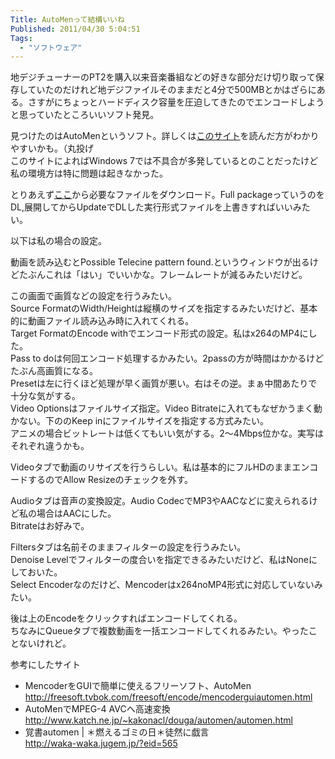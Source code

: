 ```yaml
---
Title: AutoMenって結構いいね
Published: 2011/04/30 5:04:51
Tags:
  - "ソフトウェア"
---
```

地デジチューナーのPT2を購入以来音楽番組などの好きな部分だけ切り取って保存していたのだけれど地デジファイルそのままだと4分で500MBとかはざらにある。さすがにちょっとハードディスク容量を圧迫してきたのでエンコードしようと思っていたところいいソフト発見。

見つけたのはAutoMenというソフト。詳しくは[このサイト](http://freesoft.tvbok.com/freesoft/encode/mencoderguiautomen.html "MencoderをGUIで簡単に使えるフリーソフト、AutoMen ぼくんちのTV 別館")を読んだ方がわかりやすいかも。（丸投げ   
このサイトによればWindows 7では不具合が多発しているとのことだったけど私の環境方は特に問題は起きなかった。

とりあえず[ここ](http://forum.doom9.org/showthread.php?p=1018336)から必要なファイルをダウンロード。Full packageっていうのをDL,展開してからUpdateでDLした実行形式ファイルを上書きすればいいみたい。

<!-- more -->

以下は私の場合の設定。

動画を読み込むとPossible Telecine pattern found.というウィンドウが出るけどたぶんこれは「はい」でいいかな。フレームレートが減るみたいだけど。

[](20140120004624.jpg)

この画面で画質などの設定を行うみたい。   
Source FormatのWidth/Heightは縦横のサイズを指定するみたいだけど、基本的に動画ファイル読み込み時に入れてくれる。   
Target FormatのEncode withでエンコード形式の設定。私はx264のMP4にした。   
Pass to doは何回エンコード処理するかみたい。2passの方が時間はかかるけどたぶん高画質になる。   
Presetは左に行くほど処理が早く画質が悪い。右はその逆。まぁ中間あたりで十分な気がする。   
Video Optionsはファイルサイズ指定。Video Bitrateに入れてもなぜかうまく動かない。下ののKeep inにファイルサイズを指定する方式みたい。   
アニメの場合ビットレートは低くてもいい気がする。2～4Mbps位かな。実写はそれぞれ違うかも。

[](20140120004724.jpg)

Videoタブで動画のリサイズを行うらしい。私は基本的にフルHDのままエンコードするのでAllow Resizeのチェックを外す。

[](20140120004736.jpg)

Audioタブは音声の変換設定。Audio CodecでMP3やAACなどに変えられるけど私の場合はAACにした。   
Bitrateはお好みで。

Filtersタブは名前そのままフィルターの設定を行うみたい。   
Denoise Levelでフィルターの度合いを指定できるみたいだけど、私はNoneにしておいた。   
Select Encoderなのだけど、Mencoderはx264noMP4形式に対応していないみたい。

後は上のEncodeをクリックすればエンコードしてくれる。   
ちなみにQueueタブで複数動画を一括エンコードしてくれるみたい。やったことないけれど。

参考にしたサイト   
- MencoderをGUIで簡単に使えるフリーソフト、AutoMen   
http://freesoft.tvbok.com/freesoft/encode/mencoderguiautomen.html   
- AutoMenでMPEG-4 AVCへ高速変換   
http://www.katch.ne.jp/~kakonacl/douga/automen/automen.html   
- 覚書automen | ＊燃えるゴミの日＊徒然に戯言   
http://waka-waka.jugem.jp/?eid=565